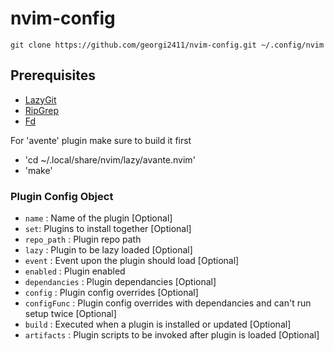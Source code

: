 # nvim-config

```
git clone https://github.com/georgi2411/nvim-config.git ~/.config/nvim
```

## Prerequisites

- [LazyGit](https://github.com/jesseduffield/lazygitci)
- [RipGrep](https://github.com/BurntSushi/ripgrep#installation)
- [Fd](https://github.com/sharkdp/fd#installation)

For 'avente' plugin make sure to build it first

- 'cd ~/.local/share/nvim/lazy/avante.nvim'
- 'make'

### Plugin Config Object

- `name` : Name of the plugin [Optional]
- `set`: Plugins to install together [Optional]
- `repo_path` : Plugin repo path
- `lazy` : Plugin to be lazy loaded [Optional]
- `event` : Event upon the plugin should load [Optional]
- `enabled` : Plugin enabled
- `dependancies` : Plugin dependancies [Optional]
- `config` : Plugin config overrides [Optional]
- `configFunc` : Plugin config overrides with dependancies and can't run setup twice [Optional]
- `build` : Executed when a plugin is installed or updated [Optional]
- `artifacts` : Plugin scripts to be invoked after plugin is loaded [Optional] 

